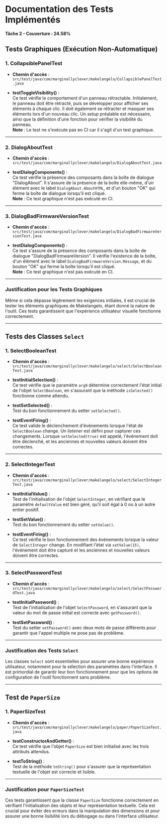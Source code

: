 # Documentation des Tests Implémentés

**Tâche 2 - Couverture : 24.58%**

## Tests Graphiques (Exécution Non-Automatique)

### 1. **CollapsiblePanelTest**
- **Chemin d'accès** : `src/test/java/com/marginallyclever/makelangelo/CollapsiblePanelTest.java`

- **testToggleVisibility()** :  
Ce test vérifie le comportement d'un panneau rétractable. Initialement, le panneau doit être rétracté, puis se développer pour afficher ses éléments à chaque clic. Il doit également se rétracter et masquer ses éléments lors d'un nouveau clic. Un *setup* préalable est nécessaire, ainsi que la définition d'une fonction pour vérifier la visibilité du panneau.  
**Note** : Le test ne s'exécute pas en CI car il s'agit d'un test graphique.

---

### 2. **DialogAboutTest**
- **Chemin d'accès** : `src/test/java/com/marginallyclever/makelangelo/DialogAboutTest.java`

- **testDialogComponents()** :  
Ce test vérifie la présence des composants dans la boîte de dialogue "DialogAbout". Il s'assure de la présence de la boîte elle-même, d'un élément avec le label `DialogAbout.AboutHTML`, et d'un bouton "OK" qui ferme la boîte de dialogue lorsqu'il est cliqué.  
**Note** : Ce test graphique n'est pas exécuté en CI.

---

### 3. **DialogBadFirmwareVersionTest**
- **Chemin d'accès** : `src/test/java/com/marginallyclever/makelangelo/DialogBadFirmwareVersionTest.java`

- **testDialogComponents()** :  
Ce test s'assure de la présence des composants dans la boîte de dialogue "DialogBadFirmwareVersion". Il vérifie l'existence de la boîte, d'un élément avec le label `DialogBadFirmwareVersion.Message`, et du bouton "OK" qui ferme la boîte lorsqu'il est cliqué.  
**Note** : Ce test graphique n'est pas exécuté en CI.

---

### Justification pour les Tests Graphiques
Même si cela dépasse légèrement les exigences initiales, il est crucial de tester les éléments graphiques de Makelangelo, étant donné la nature de l'outil. Ces tests garantissent que l'expérience utilisateur visuelle fonctionne correctement.

---

## Tests des Classes `Select`

### 1. **SelectBooleanTest**
- **Chemin d'accès** : `src/test/java/com/marginallyclever/makelangelo/select/SelectBooleanTest.java`

- **testInitialSelection()** :  
Ce test vérifie que le paramètre `arg0` détermine correctement l'état initial de l'objet `SelectBoolean`, en s'assurant que la méthode `isSelected()` fonctionne comme attendu.

- **testSetSelected()** :  
Test du bon fonctionnement du setter `setSelected()`.

- **testEventFiring()** :  
Ce test valide le déclenchement d'événements lorsque l'état de `SelectBoolean` change. Un *listener* est défini pour capturer ces changements. Lorsque `setSelected(true)` est appelé, l'événement doit être déclenché, et les anciennes et nouvelles valeurs doivent être correctes.

---

### 2. **SelectIntegerTest**
- **Chemin d'accès** : `src/test/java/com/marginallyclever/makelangelo/select/SelectIntegerTest.java`

- **testInitialValue()** :  
Test de l'initialisation de l'objet `SelectInteger`, en vérifiant que le paramètre `defaultValue` est bien géré, qu'il soit égal à 0 ou à un autre entier positif.

- **testSetValue()** :  
Test du bon fonctionnement du setter `setValue()`.

- **testEventFiring()** :  
Ce test vérifie le bon fonctionnement des événements lorsque la valeur de `SelectInteger` change. En modifiant l'état via `setValue(15)`, l'événement doit être capturé et les anciennes et nouvelles valeurs doivent être correctes.

---

### 3. **SelectPasswordTest**
- **Chemin d'accès** : `src/test/java/com/marginallyclever/makelangelo/select/SelectPasswordTest.java`

- **testInitialPassword()** :  
Test de l'initialisation de l'objet `SelectPassword`, en s'assurant que la valeur du mot de passe initial est correcte avec `getPassword()`.

- **testSetPassword()** :  
Test du setter `setPassword()` avec deux mots de passe différents pour garantir que l'appel multiple ne pose pas de problème.

---

### Justification des Tests `Select`
Les classes `Select` sont essentielles pour assurer une bonne expérience utilisateur, notamment pour la sélection des paramètres dans l'interface. Il est primordial de garantir leur bon fonctionnement pour que les options de configuration de l'outil fonctionnent sans problème.

---

## Test de `PaperSize`

### 1. **PaperSizeTest**
- **Chemin d'accès** : `src/test/java/com/marginallyclever/makelangelo/paper/PaperSizeTest.java`

- **testConstructorAndGetter()** :  
Ce test vérifie que l'objet `PaperSize` est bien initialisé avec les trois attributs attendus.

- **testToString()** :  
Test de la méthode `toString()` pour s'assurer que la représentation textuelle de l'objet est correcte et lisible.

---

### Justification pour `PaperSizeTest`
Ces tests garantissent que la classe `PaperSize` fonctionne correctement en vérifiant l'initialisation des objets et leur représentation textuelle. Cela est crucial pour éviter des erreurs dans la manipulation des dimensions et pour assurer une bonne lisibilité lors du débogage ou dans l'interface utilisateur.
